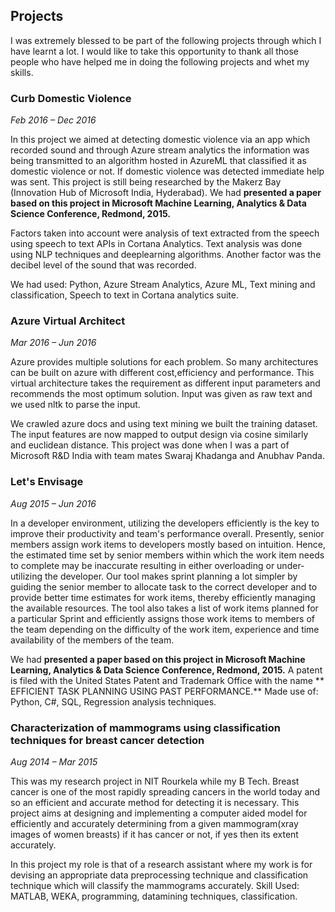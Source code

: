 ## Projects

I was extremely blessed to be part of the following projects through which I have learnt a lot. I would like to take this opportunity to thank all those people who have helped me in doing the following projects and whet my skills.

### Curb Domestic Violence
*Feb 2016 – Dec 2016*

In this project we aimed at detecting domestic violence via an app which recorded sound and through Azure stream analytics the information was being transmitted to an algorithm hosted in AzureML that classified it as domestic violence or not. If domestic violence was detected immediate help was sent. This project is still being researched by the Makerz Bay (Innovation Hub of Microsoft India, Hyderabad).
  We had **presented a paper based on this project in  Microsoft Machine Learning, Analytics & Data Science Conference, Redmond, 2015.**
  
  Factors taken into account were analysis of text extracted from the speech using speech to text APIs in Cortana Analytics. Text analysis was done using NLP techniques and deeplearning algorithms. 
  Another factor was the decibel level of the sound that was recorded.

We had used: Python, Azure Stream Analytics, Azure ML, Text mining and classification, Speech to text in Cortana analytics suite.

### Azure Virtual Architect
*Mar 2016 – Jun 2016*

Azure provides multiple solutions for each problem. So many architectures can be built on azure with different cost,efficiency and performance. This virtual architecture takes the requirement as different input parameters and recommends the most optimum solution. Input was given as raw text and we used nltk to parse the input. 

   We crawled azure docs and using text mining we built the training dataset. The input features are now mapped to output design via cosine similarly and euclidean distance. This project was done when I was a part of Microsoft R&D India with team mates Swaraj Khadanga and Anubhav Panda.
   
### Let's Envisage
*Aug 2015 – Jun 2016*

In a developer environment, utilizing the developers efficiently is the key to improve their productivity and team's performance overall. Presently, senior members assign work items to developers mostly based on intuition. Hence, the estimated time set by senior members within which the work item needs to complete may be inaccurate resulting in either overloading or under-utilizing the developer. Our tool makes sprint planning a lot simpler by guiding the senior member to allocate task to the correct developer and to provide better time estimates for work items, thereby efficiently managing the available resources. The tool also takes a list of work items planned for a particular Sprint and efficiently assigns those work items to members of the team depending on the difficulty of the work item, experience and time availability of the members of the team.

  We had **presented a paper based on this project in  Microsoft Machine Learning, Analytics & Data Science Conference, Redmond, 2015.** 
  A patent is filed with the United States Patent and Trademark Office with the name ** EFFICIENT TASK PLANNING USING PAST PERFORMANCE.**
Made use of: Python, C#, SQL, Regression analysis techniques.

### Characterization of mammograms using classification techniques for breast cancer detection
*Aug 2014 – Mar 2015*

This was my research project in NIT Rourkela while my B Tech. Breast cancer is one of the most rapidly spreading cancers in the world today and so an efficient and accurate method for detecting it is necessary. This project aims at designing and implementing a computer aided model for efficiently and accurately determining from a given mammogram(xray images of women breasts) if it has cancer or not, if yes then its extent accurately.

   In this project my role is that of a research assistant where my work is for devising an appropriate data preprocessing technique and classification technique which will classify the mammograms accurately.
Skill Used: MATLAB, WEKA, programming, datamining techniques, classification.

